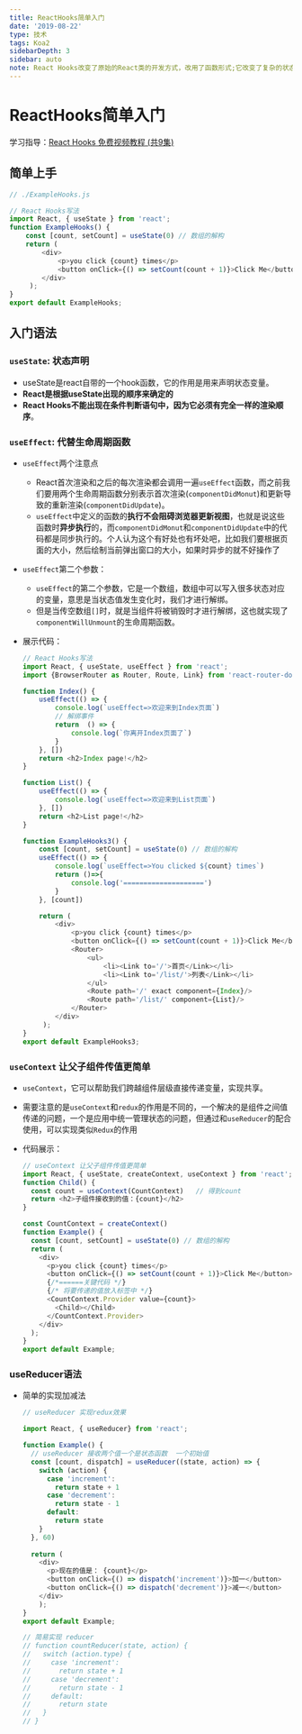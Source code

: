 ```yaml
---
title: ReactHooks简单入门
date: '2019-08-22'
type: 技术
tags: Koa2
sidebarDepth: 3
sidebar: auto
note: React Hooks改变了原始的React类的开发方式，改用了函数形式;它改变了复杂的状态操作形式，让程序员用起来更轻松;它改变了一个状态组件的复用性，让组件的复用性大大增加。
---
```


# ReactHooks简单入门

学习指导：[React Hooks 免费视频教程 (共9集)](https://jspang.com/posts/2019/08/12/react-hooks.html)

## 简单上手

```javascript
// ./ExampleHooks.js

// React Hooks写法
import React, { useState } from 'react';
function ExampleHooks() {
    const [count, setCount] = useState(0) // 数组的解构
    return (
        <div>
            <p>you click {count} times</p>
            <button onClick={() => setCount(count + 1)}>Click Me</button>
        </div>
     );
}
export default ExampleHooks;
```

## 入门语法

### `useState`: 状态声明

* useState是react自带的一个hook函数，它的作用是用来声明状态变量。
* **React是根据useState出现的顺序来确定的**
* **React Hooks不能出现在条件判断语句中，因为它必须有完全一样的渲染顺序**。

### `useEffect`: 代替生命周期函数

* `useEffect`两个注意点
  * React首次渲染和之后的每次渲染都会调用一遍`useEffect`函数，而之前我们要用两个生命周期函数分别表示首次渲染(`componentDidMonut`)和更新导致的重新渲染(`componentDidUpdate`)。
  * `useEffect`中定义的函数的**执行不会阻碍浏览器更新视图**，也就是说这些函数时**异步执行**的，而`componentDidMonut`和`componentDidUpdate`中的代码都是同步执行的。个人认为这个有好处也有坏处吧，比如我们要根据页面的大小，然后绘制当前弹出窗口的大小，如果时异步的就不好操作了
  
* `useEffect`第二个参数：

  * `useEffect`的第二个参数，它是一个数组，数组中可以写入很多状态对应的变量，意思是当状态值发生变化时，我们才进行解绑。
  * 但是当传空数组`[]`时，就是当组件将被销毁时才进行解绑，这也就实现了`componentWillUnmount`的生命周期函数。

* 展示代码：

  ```javascript
  // React Hooks写法
  import React, { useState, useEffect } from 'react';
  import {BrowserRouter as Router, Route, Link} from 'react-router-dom'
  
  function Index() {
      useEffect(() => {
          console.log(`useEffect=>欢迎来到Index页面`)
          // 解绑事件
          return  () => {
              console.log(`你离开Index页面了`)
          }
      }, [])
      return <h2>Index page!</h2>
  }
  
  function List() {
      useEffect(() => {
          console.log(`useEffect=>欢迎来到List页面`)
      }, [])
      return <h2>List page!</h2>
  }
  
  function ExampleHooks3() {
      const [count, setCount] = useState(0) // 数组的解构
      useEffect(() => {
          console.log(`useEffect=>You clicked ${count} times`)
          return ()=>{
              console.log('====================')
          }
      }, [count])

      return (
          <div>
              <p>you click {count} times</p>
              <button onClick={() => setCount(count + 1)}>Click Me</button>
              <Router>
                  <ul>
                      <li><Link to='/'>首页</Link></li>
                      <li><Link to='/list/'>列表</Link></li>
                  </ul>
                  <Route path='/' exact component={Index}/>
                  <Route path='/list/' component={List}/>
              </Router>
          </div>
       );
  }
  export default ExampleHooks3;
  ```

### `useContext` 让父子组件传值更简单

* `useContext`，它可以帮助我们跨越组件层级直接传递变量，实现共享。

* 需要注意的是`useContext`和`redux`的作用是不同的，一个解决的是组件之间值传递的问题，一个是应用中统一管理状态的问题，但通过和`useReducer`的配合使用，可以实现类似`Redux`的作用

* 代码展示：

  ```javascript
  // useContext 让父子组件传值更简单
  import React, { useState, createContext, useContext } from 'react';
  function Child() {
    const count = useContext(CountContext)   // 得到count
    return <h2>子组件接收到的值：{count}</h2>
  }
  
  const CountContext = createContext()
  function Example() {
    const [count, setCount] = useState(0) // 数组的解构
    return (
      <div>
        <p>you click {count} times</p>
        <button onClick={() => setCount(count + 1)}>Click Me</button>
        {/*======关键代码 */}
        {/* 将要传递的值放入标签中 */}
        <CountContext.Provider value={count}>  
          <Child></Child>
        </CountContext.Provider>
      </div>
    );
  }
  export default Example;
  ```

### useReducer语法

* 简单的实现加减法

  ```javascript
  // useReducer 实现redux效果
  
  import React, { useReducer} from 'react';
  
  function Example() {
    // useReducer 接收两个值一个是状态函数  一个初始值
    const [count, dispatch] = useReducer((state, action) => {
      switch (action) {
        case 'increment':
          return state + 1
        case 'decrement':
          return state - 1
        default:
          return state
      }
    }, 60) 
    
    return (
      <div>
        <p>现在的值是： {count}</p>
        <button onClick={() => dispatch('increment')}>加一</button>
        <button onClick={() => dispatch('decrement')}>减一</button>
      </div>
      );
  }
  export default Example;
  
  // 简易实现 reducer
  // function countReducer(state, action) {
  //   switch (action.type) {
  //     case 'increment':
  //       return state + 1
  //     case 'decrement':
  //       return state - 1
  //     default:
  //       return state
  //   }
  // }
  ```

